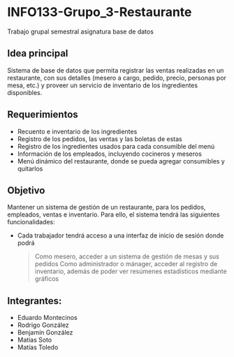 # INFO133-Grupo_3-Restaurante
Trabajo grupal semestral asignatura base de datos

## Idea principal

Sistema de base de datos que permita registrar las ventas realizadas en un restaurante, con sus detalles (mesero a cargo, pedido, precio, personas por mesa, etc.) y proveer un servicio de inventario de los ingredientes disponibles.


## Requerimientos

- Recuento e inventario de los ingredientes
- Registro de los pedidos, las ventas y las boletas de estas
- Registro de los ingredientes usados para cada consumible del menú
- Información de los empleados, incluyendo cocineros y meseros
- Menú dinámico del restaurante, donde se pueda agregar consumibles y quitarlos

## Objetivo

Mantener un sistema de gestión de un restaurante, para los pedidos, empleados, ventas e inventario. Para ello, el sistema tendrá las siguientes funcionalidades:
- Cada trabajador tendrá acceso a una interfaz de inicio de sesión donde podrá
    > Como mesero, acceder a un sistema de gestión de mesas y sus pedidos
    > Como administrador o mánager, acceder al registro de inventario, además de poder ver resúmenes estadísticos mediante gráficos

## Integrantes:
- Eduardo Montecinos
- Rodrigo González
- Benjamín González
- Matías Soto
- Matías Toledo